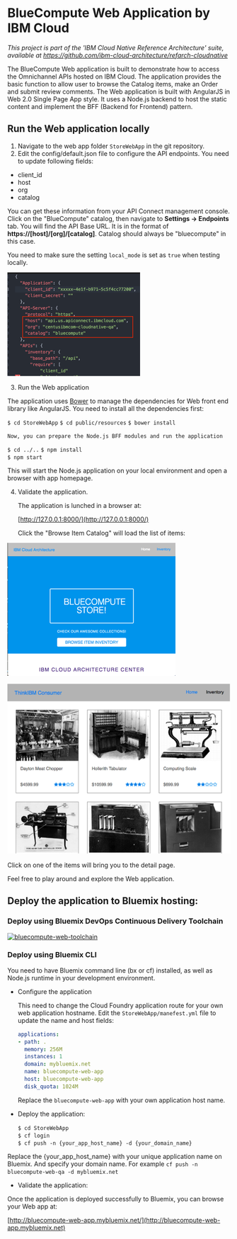 # BlueCompute Web Application by IBM Cloud

*This project is part of the 'IBM Cloud Native Reference Architecture' suite, available at
https://github.com/ibm-cloud-architecture/refarch-cloudnative*

The BlueCompute Web application is built to demonstrate how to access the Omnichannel APIs hosted on IBM Cloud. The application provides the basic function to allow user to browse the Catalog items, make an Order and submit review comments. The Web application is built with AngularJS in Web 2.0 Single Page App style. It uses a Node.js backend to host the static content and implement the BFF (Backend for Frontend) pattern.

## Run the Web application locally

1. Navigate to the web app folder `StoreWebApp` in the git repository.
2. Edit the config/default.json file to configure the API endpoints. You need to update following fields:
  - client_id
  - host  
  - org  
  - catalog  

  You can get these information from your API Connect management console. Click on the "BlueCompute" catalog, then navigate to **Settings -> Endpoints** tab. You will find the API Base URL. It is in the format of **https://[host]/[org]/[catalog]**. Catalog should always be "bluecompute" in this case.
  
  You need to make sure the setting `local_mode` is set as `true` when testing locally.

  ![Web App Configuration](static/imgs/bluecompute_config.png?raw=true)

3. Run the Web application

  The application uses [Bower](https://bower.io/) to manage the dependencies for Web front end library like AngularJS. You need to install all the dependencies first:
  
   `$ cd StoreWebApp`
   `$ cd public/resources`
   `$ bower install`
  
    Now, you can prepare the Node.js BFF modules and run the application
     
   `$ cd ../..`
   `$ npm install`  
   `$ npm start`  

   This will start the Node.js application on your local environment and open a browser with app homepage.

4. Validate the application.

   The application is lunched in a browser at:

   [http://127.0.0.1:8000/](http://127.0.0.1:8000/)

   Click the "Browse Item Catalog" will load the list of items:

  ![BlueCompute List](static/imgs/bluecompute_web_home.png?raw=true)

  ![BlueCompute Detail](static/imgs/bluemix_25.png?raw=true)
  
  Click on one of the items will bring you to the detail page. 

Feel free to play around and explore the Web application.

## Deploy the application to Bluemix hosting:
### Deploy using Bluemix DevOps Continuous Delivery Toolchain
[![bluecompute-web-toolchain](https://new-console.ng.bluemix.net/devops/graphics/create_toolchain_button.png)](https://new-console.ng.bluemix.net/devops/setup/deploy/?repository=https://github.com/ibm-cloud-architecture/refarch-cloudnative-bluecompute-web.git&branch=master)

### Deploy using Bluemix CLI
You need to have Bluemix command line (bx or cf) installed, as well as Node.js runtime in your development environment.

- Configure the application

  This need to change the Cloud Foundry application route for your own web application hostname. Edit the `StoreWebApp/manefest.yml` file to update the name and host fields:

  ```yml
  applications:
  - path: .
    memory: 256M
    instances: 1
    domain: mybluemix.net
    name: bluecompute-web-app
    host: bluecompute-web-app
    disk_quota: 1024M
  ```

  Replace the `bluecompute-web-app` with your own application host name.

- Deploy the application:

  `$ cd StoreWebApp`  
  `$ cf login`  
  `$ cf push -n {your_app_host_name} -d {your_domain_name}`   

Replace the {your_app_host_name} with your unique application name on Bluemix. And specify your domain name. For example `cf push -n bluecompute-web-qa -d mybluemix.net`

- Validate the application:

Once the application is deployed successfully to Bluemix, you can browse your Web app at:

[http://bluecompute-web-app.mybluemix.net/](http://bluecompute-web-app.mybluemix.net)
